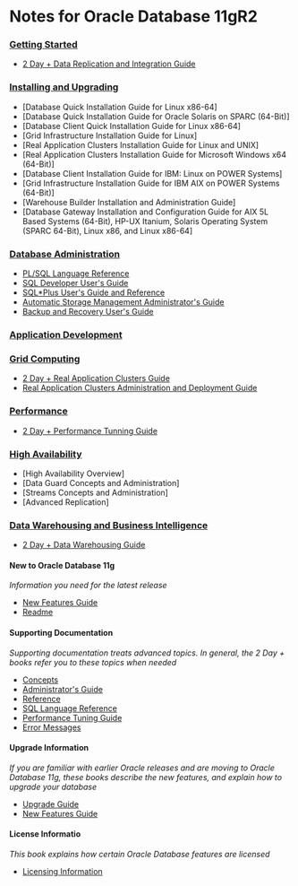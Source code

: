 # Notes for Oracle Database 11gR2

### [Getting Started](http://docs.oracle.com/cd/E11882_01/index.htm)

* [2 Day + Data Replication and Integration Guide](2day_data_replication_and_integration_guide.md)

### [Installing and Upgrading](http://docs.oracle.com/cd/E11882_01/nav/portal_11.htm)

* [Database Quick Installation Guide for Linux x86-64]
* [Database Quick Installation Guide for Oracle Solaris on SPARC (64-Bit)]
* [Database Client Quick Installation Guide for Linux x86-64]
* [Grid Infrastructure Installation Guide for Linux]
* [Real Application Clusters Installation Guide for Linux and UNIX]
* [Real Application Clusters Installation Guide for Microsoft Windows x64 (64-Bit)]
* [Database Client Installation Guide for IBM: Linux on POWER Systems]
* [Grid Infrastructure Installation Guide for IBM AIX on POWER Systems (64-Bit)]
* [Warehouse Builder Installation and Administration Guide]
* [Database Gateway Installation and Configuration Guide for AIX 5L Based Systems (64-Bit), HP-UX Itanium, Solaris Operating System (SPARC 64-Bit), Linux x86, and Linux x86-64]

### [Database Administration](http://docs.oracle.com/cd/E11882_01/nav/portal_4.htm)

* [PL/SQL Language Reference]()
* [SQL Developer User's Guide]()
* [SQL*Plus User's Guide and Reference]()
* [Automatic Storage Management Administrator's Guide]()
* [Backup and Recovery User's Guide]()

### [Application Development](http://docs.oracle.com/cd/E11882_01/nav/portal_5.htm)

### [Grid Computing](http://docs.oracle.com/cd/E11882_01/nav/portal_16.htm)

* [2 Day + Real Application Clusters Guide](2day_real_application_clusters_guide.md)
* [Real Application Clusters Administration and Deployment Guide]()

### [Performance](http://docs.oracle.com/cd/E11882_01/nav/portal_17.htm)

* [2 Day + Performance Tunning Guide](2day_performance_tunning_guide.md)

### [High Availability](http://docs.oracle.com/cd/E11882_01/nav/portal_14.htm)

* [High Availability Overview]
* [Data Guard Concepts and Administration]
* [Streams Concepts and Administration]
* [Advanced Replication]

### [Data Warehousing and Business Intelligence](http://docs.oracle.com/cd/E11882_01/nav/portal_6.htm)

* [2 Day + Data Warehousing Guide](2day_data_warehousing_guide.md)





#### New to Oracle Database 11g
*Information you need for the latest release*

* [New Features Guide](http://docs.oracle.com/cd/E11882_01/server.112/e41360/toc.htm)	  
* [Readme](http://docs.oracle.com/cd/E11882_01/readmes.112/e41331/toc.htm)	

#### Supporting Documentation
*Supporting documentation treats advanced topics. In general, the 2 Day + books refer you to these topics when needed*

* [Concepts](http://docs.oracle.com/cd/E11882_01/server.112/e40540/toc.htm)
* [Administrator's Guide](http://docs.oracle.com/cd/E11882_01/server.112/e25494/toc.htm)	
* [Reference](http://docs.oracle.com/cd/E11882_01/server.112/e40402/toc.htm)	
* [SQL Language Reference](http://docs.oracle.com/cd/E11882_01/server.112/e41084/toc.htm)	
* [Performance Tuning Guide](http://docs.oracle.com/cd/E11882_01/server.112/e41573/toc.htm)	
* [Error Messages](http://docs.oracle.com/cd/E11882_01/server.112/e17766/toc.htm)

#### Upgrade Information
*If you are familiar with earlier Oracle releases and are moving to Oracle Database 11g, these books describe the new features, and explain how to upgrade your database*

* [Upgrade Guide](http://docs.oracle.com/cd/E11882_01/server.112/e23633/toc.htm)		
* [New Features Guide](http://docs.oracle.com/cd/E11882_01/server.112/e41360/toc.htm)		

#### License Informatio	
*This book explains how certain Oracle Database features are licensed*

* [Licensing Information](http://docs.oracle.com/cd/E11882_01/license.112/e47877/toc.htm)	
